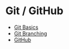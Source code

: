 # Git / GitHub

* [Git Basics](gitbasics.md)
* [Git Branching](gitbranching.md)
* [GitHub](github.md)

